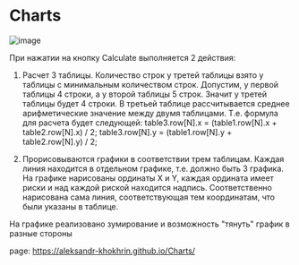 # Charts

![image](https://github.com/user-attachments/assets/240e4906-b02a-4f13-987f-c19e98f4c22a)

При нажатии на кнопку  Calculate выполняется  2 действия:
1) Расчет 3 таблицы. Количество строк у третей таблицы взято у таблицы с минимальным 
количеством строк. Допустим, у первой таблицы 4 строки, а у второй таблицы 5 строк. Значит у третей таблицы 
будет 4 строки. В третьей таблице рассчитывается среднее арифметические значение между двумя таблицами. 
Т.е. формула для расчета будет следующей:
table3.row[N].x = (table1.row[N].x + table2.row[N].x) / 2; 
table3.row[N].y = (table1.row[N].y + table2.row[N].y) / 2;

2) Прорисовываются графики в соответствии трем таблицам. Каждая линия находится в 
отдельном графике, т.е. должно быть 3 графика. На графике нарисованы ординаты X и Y, каждая ордината имеет риски и над каждой риской находится надпись. Соответственно нарисована 
сама линия, соответствующая тем координатам, что были указаны в таблице.

На графике реализовано зумирование и возможность "тянуть" график в разные стороны

page: https://aleksandr-khokhrin.github.io/Charts/
